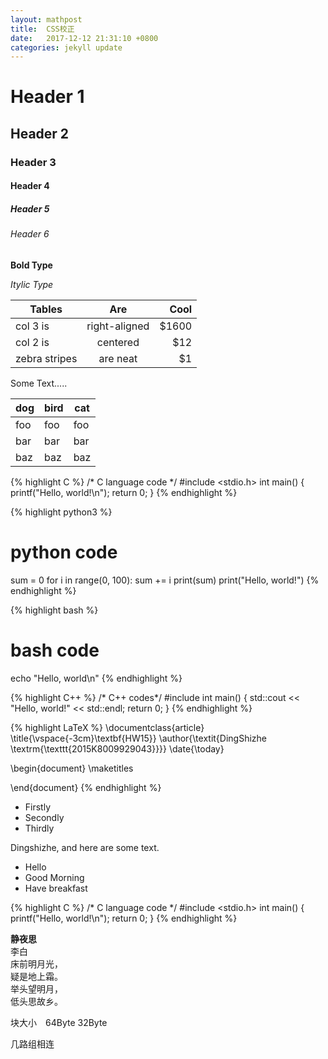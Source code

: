 ```yaml
---
layout: mathpost
title:  CSS校正
date:   2017-12-12 21:31:10 +0800
categories: jekyll update
---
```



# Header 1

## Header 2

### Header 3

#### Header 4

##### Header 5

###### Header 6


**Bold Type**

*Itylic Type*


| Tables        | Are           | Cool  |
| ------------- |:-------------:| -----:|
| col 3 is      | right-aligned | $1600 |
| col 2 is      | centered      |   $12 |
| zebra stripes | are neat      |    $1 |

Some Text.....

dog | bird | cat
----|------|----
foo | foo  | foo
bar | bar  | bar
baz | baz  | baz


{% highlight C %}
/* C language code */
#include <stdio.h>
int main() {
    printf("Hello, world!\n");
    return 0;
}
{% endhighlight %}

{% highlight python3 %}
# python code
sum = 0
for i in range(0, 100):
    sum += i
print(sum)
print("Hello, world!")
{% endhighlight %}

{% highlight bash %}
# bash code
echo "Hello, world\n"
{% endhighlight %}

{% highlight C++ %}
/* C++ codes*/
#include <iostream>
int main() {
    std::cout << "Hello, world!" << std::endl;
    return 0;
}
{% endhighlight %}

{% highlight LaTeX %}
\documentclass{article}
\title{\vspace{-3cm}\textbf{HW15}}
\author{\textit{DingShizhe \textrm{\texttt{2015K8009929043}}}}
\date{\today}

\begin{document}
    \maketitles

\end{document}
{% endhighlight %}

* Firstly
* Secondly
* Thirdly

Dingshizhe, and here are some text.

- Hello
- Good Morning
- Have breakfast

{% highlight C %}
/* C language code */
#include <stdio.h>
int main() {
    printf("Hello, world!\n");
    return 0;
}
{% endhighlight %}

>
**静夜思**　   
李白  
床前明月光，   
疑是地上霜。   
举头望明月，   
低头思故乡。   

块大小　64Byte  32Byte

几路组相连